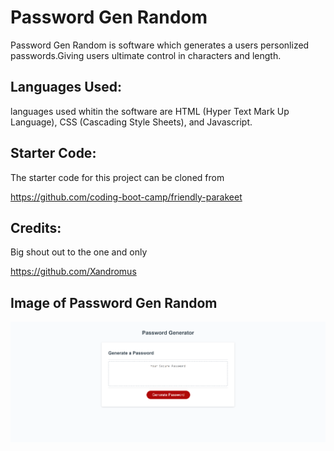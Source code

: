# Password Gen Random

Password Gen Random is software which generates a users personlized passwords.Giving users ultimate control in characters and length.

## Languages Used:

languages used whitin the software are HTML (Hyper Text Mark Up Language), CSS (Cascading Style Sheets), and Javascript.

## Starter Code:

The starter code for this project can be cloned from

https://github.com/coding-boot-camp/friendly-parakeet

## Credits:

Big shout out to the one and only

https://github.com/Xandromus

## Image of Password Gen Random

![Password Gen Random](./assets/127.0.0.1_5500_index.html.png)
